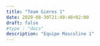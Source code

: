 ```yaml
---
title: "Team Gieres 1"
date: 2020-08-30T21:49:48+02:00
draft: false
#type : "docs"
description: "Equipe Masculine 1"
---
```


